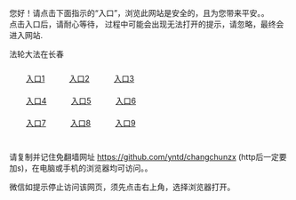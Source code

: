 您好！请点击下面指示的“入口”，浏览此网站是安全的，且为您带来平安。。 <br/>
点击入口后，请耐心等待， 过程中可能会出现无法打开的提示，请忽略，最终会进入网站. </br>

法轮大法在长春<br/>
<div style="padding:10px"><a style="margin:20px" target="_blank" href="https://d315b3lrbpl2vs.cloudfront.net/2Qpsp?utdbhkuf" id="ccLink1" rel="nofollow">入口1</a> <a target="_blank" style="margin:20px" href="https://dax4q6d275ua2.cloudfront.net/2Qpsp?byddsb" id="ccLink2" rel="nofollow">入口2</a> <a style="margin:20px" target="_blank" href="https://d3de7ya9n0qee0.cloudfront.net/2Qpsp?zqdnn" id="ccLink3" rel="nofollow">入口3</a></div>

<div style="padding:10px" ><a style="margin:20px" target="_blank" href="https://d315b3lrbpl2vs.cloudfront.net/2Qpsp?utdbhkuf" id="ccLink4" rel="nofollow">入口4</a> <a style="margin:20px" href="https://dax4q6d275ua2.cloudfront.net/2Qpsp?byddsb" target="_blank" id="ccLink5" rel="nofollow">入口5</a> <a style="margin:20px" href="https://d3de7ya9n0qee0.cloudfront.net/2Qpsp?zqdnn" target="_blank" id="ccLink6" rel="nofollow">入口6</a></div>

<div style="padding:10px"><a style="margin:20px" target="_blank" href="https://d315b3lrbpl2vs.cloudfront.net/2Qpsp?utdbhkuf" id="ccLink7" rel="nofollow">入口7</a> <a style="margin:20px" href="https://dax4q6d275ua2.cloudfront.net/2Qpsp?byddsb" target="_blank" id="ccLink8" rel="nofollow">入口8</a> <a style="margin:20px" target="_blank" href="https://d3de7ya9n0qee0.cloudfront.net/2Qpsp?zqdnn" id="ccLink9" rel="nofollow">入口9</a></div>

<br/>



请复制并记住免翻墙网址 https://github.com/yntd/changchunzx (http后一定要加s)，在电脑或手机的浏览器均可访问。。<br/>

微信如提示停止访问该网页，须先点击右上角，选择浏览器打开。
